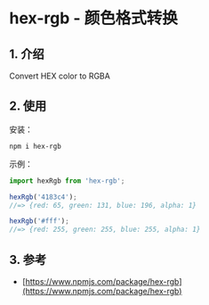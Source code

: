 <!--#region
@author 吴钦飞
@email wuqinfei@qq.com
@create date 2024-08-02 10:57:16
@modify date 2024-08-02 10:57:17
@desc [description]
#endregion-->

# hex-rgb - 颜色格式转换

## 1. 介绍

Convert HEX color to RGBA

## 2. 使用

安装：

```shell
npm i hex-rgb
```

示例：

```js
import hexRgb from 'hex-rgb';

hexRgb('4183c4');
//=> {red: 65, green: 131, blue: 196, alpha: 1}

hexRgb('#fff');
//=> {red: 255, green: 255, blue: 255, alpha: 1}
```

## 3. 参考

* [https://www.npmjs.com/package/hex-rgb](https://www.npmjs.com/package/hex-rgb)